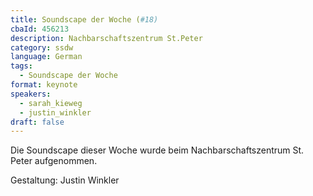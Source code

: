 ```yaml
---
title: Soundscape der Woche (#18)
cbaId: 456213
description: Nachbarschaftszentrum St.Peter
category: ssdw
language: German
tags:
  - Soundscape der Woche
format: keynote
speakers:
  - sarah_kieweg
  - justin_winkler
draft: false
---
```

Die Soundscape dieser Woche wurde beim Nachbarschaftszentrum St. Peter aufgenommen.

Gestaltung: Justin Winkler

